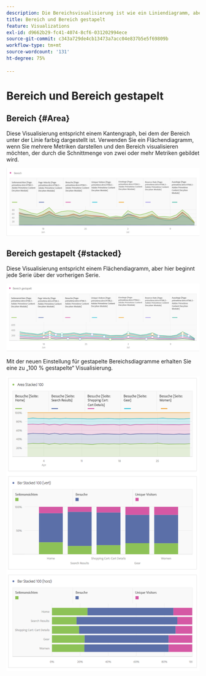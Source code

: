 ```yaml
---
description: Die Bereichsvisualisierung ist wie ein Liniendiagramm, aber mit einem farbigen Bereich unterhalb der Linie.
title: Bereich und Bereich gestapelt
feature: Visualizations
exl-id: d9662b29-fc41-4074-8cf6-031202994ece
source-git-commit: c343a729de4cb13473a7acc04e837b5e5f69809b
workflow-type: tm+mt
source-wordcount: '131'
ht-degree: 75%

---
```


# Bereich und Bereich gestapelt

## Bereich {#Area}

Diese Visualisierung entspricht einem Kantengraph, bei dem der Bereich unter der Linie farbig dargestellt ist. Verwenden Sie ein Flächendiagramm, wenn Sie mehrere Metriken darstellen und den Bereich visualisieren möchten, der durch die Schnittmenge von zwei oder mehr Metriken gebildet wird.

![Bereichsvisualisierung, die mehrere Metriken anzeigt, darunter Seitenansichten, Besuche, Unique Visitors und Absprungrate.](assets/area.png)

## Bereich gestapelt {#stacked}

Diese Visualisierung entspricht einem Flächendiagramm, aber hier beginnt jede Serie über der vorherigen Serie.

![Bereich gestapelt, in dem jede Reihe oben in der vorherigen Reihe angezeigt wird.](assets/area-stacked.png)

Mit der neuen Einstellung für gestapelte Bereichsdiagramme erhalten Sie eine zu „100 % gestapelte“ Visualisierung.

![Bereich gestapelt mit einer 100 % gestapelten Visualisierung.](assets/areastacked100.png)
